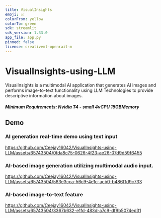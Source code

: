 ```yaml
---
title: VisualInsights
emoji: 📈
colorFrom: yellow
colorTo: green
sdk: streamlit
sdk_version: 1.33.0
app_file: app.py
pinned: false
license: creativeml-openrail-m
---
```


# VisualInsights-using-LLM
VisualInsights is a multimodal AI application that generates AI images and performs image-to-text functionality using LLM Technologies to provide descriptive information about images.

##### Minimum Requirements: Nvidia T4 - small	4vCPU	15GBMemory 

## Demo

### AI generation real-time demo using text input


https://github.com/Ceejay16042/VisualInsights-using-LLM/assets/65743504/0fda8c75-0626-4f23-ae26-07d9d59f6455


### AI-based image generation utilizing multimodal audio input.

https://github.com/Ceejay16042/VisualInsights-using-LLM/assets/65743504/583e3cca-56c9-4e1c-acb0-b486f1d9c733


### AI-based image-to-text feature


https://github.com/Ceejay16042/VisualInsights-using-LLM/assets/65743504/3367b632-e1fd-483d-a7c9-df9b5074ed31







